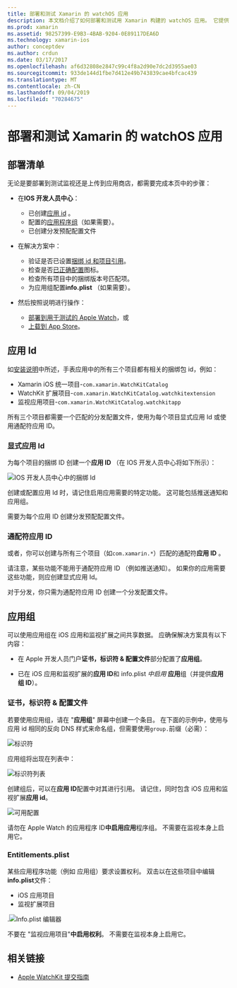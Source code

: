 ```yaml
---
title: 部署和测试 Xamarin 的 watchOS 应用
description: 本文档介绍了如何部署和测试用 Xamarin 构建的 watchOS 应用。 它提供了一个部署清单，讨论了显式和通配符应用 Id，并查看了应用组。
ms.prod: xamarin
ms.assetid: 98257399-E9B3-4BAB-9204-0E89117DEA6D
ms.technology: xamarin-ios
author: conceptdev
ms.author: crdun
ms.date: 03/17/2017
ms.openlocfilehash: af6d32808e2847c99c4f8a2d90e7dc2d3955ae03
ms.sourcegitcommit: 933de144d1fbe7d412e49b743839cae4bfcac439
ms.translationtype: MT
ms.contentlocale: zh-CN
ms.lasthandoff: 09/04/2019
ms.locfileid: "70284675"
---
```

# <a name="deploying-and-testing-watchos-apps-with-xamarin"></a>部署和测试 Xamarin 的 watchOS 应用

## <a name="deployment-checklist"></a>部署清单

无论是要部署到测试监视还是上传到应用商店，都需要完成本页中的步骤：

- 在**IOS 开发人员中心**：
  - 已创建[应用 id](#App_IDs) 。
  - 配置的[应用程序组](#App_Groups)（如果需要）。
  - 已创建分发预配配置文件

- 在解决方案中：

  - 验证是否已设置[捆绑 id 和项目引用](~/ios/watchos/get-started/installation.md)。
  - 检查是否[已正确配置](~/ios/watchos/app-fundamentals/icons.md)图标。
  - 检查所有项目中的捆绑版本号匹配项。
  - 为应用组配置**info.plist** （如果需要）。

- 然后按照说明进行操作：
  - [部署到用于测试的 Apple Watch](~/ios/watchos/deploy-test/device.md)，或
  - [上载到 App Store](~/ios/watchos/deploy-test/appstore.md)。

<a name="App_IDs"/>

## <a name="app-ids"></a>应用 Id

如[安装说明](~/ios/watchos/get-started/installation.md)中所述，手表应用中的所有三个项目都有相关的捆绑包 id，例如：

- Xamarin iOS 统一项目-`com.xamarin.WatchKitCatalog`
- WatchKit 扩展项目-`com.xamarin.WatchKitCatalog.watchkitextension`
- 监视应用项目-`com.xamarin.WatchKitCatalog.watchkitapp`

所有三个项目都需要一个匹配的分发配置文件，使用为每个项目显式应用 Id 或使用通配符应用 ID。

### <a name="explicit-app-ids"></a>显式应用 Id

为每个项目的捆绑 ID 创建一个**应用 ID** （在 IOS 开发人员中心将如下所示）：

![IOS 开发人员中心中的捆绑 Id](images/appids-specific-sml.png)

创建或配置应用 Id 时，请记住启用应用需要的特定功能。 这可能包括推送通知和应用组。

需要为每个应用 ID 创建分发预配配置文件。

### <a name="wildcard-app-id"></a>通配符应用 ID

或者，你可以创建与所有三个项目（如`com.xamarin.*`）匹配的通配符**应用 ID** 。

请注意，某些功能不能用于通配符应用 ID （例如推送通知）。 如果你的应用需要这些功能，则应创建显式应用 Id。

对于分发，你只需为通配符应用 ID 创建一个分发配置文件。

<a name="App_Groups" />

## <a name="app-groups"></a>应用组

可以使用应用组在 iOS 应用和监视扩展之间共享数据。 应确保解决方案具有以下内容：

- 在 Apple 开发人员门户**证书，标识符 & 配置文件**部分配置了**应用组**。

- 已在 iOS 应用和监视扩展的**应用 ID**和 info.plist *中启用* **应用**组（并提供**应用组 ID**）。

### <a name="certificates-identifiers--profiles"></a>证书，标识符 & 配置文件

若要使用应用组，请在 "**应用组**" 屏幕中创建一个条目。 在下面的示例中，使用与应用 id 相同的反向 DNS 样式来命名组，但需要使用`group.`前缀（必需）：

![标识符](images/appgroups-new-sml.png)

应用组将出现在列表中：

![标识符列表](images/appgroups-setup-sml.png)

创建组后，可以在**应用 ID**配置中对其进行引用。 请记住，同时包含 iOS 应用和监视扩展**应用 id**。

![可用配置](images/appgroups-sml.png)

请勿在 Apple Watch 的应用程序 ID**中启用应用**程序组。 不需要在监视本身上启用它。

### <a name="entitlementsplist"></a>Entitlements.plist

某些应用程序功能（例如 应用组）要求设置权利。
双击以在这些项目中编辑**info.plist**文件：

- iOS 应用项目
- 监视扩展项目

.![Info.plist 编辑器](images/entitlements-plist-sml.png)

不要在 "监视应用项目"**中启用权利**。 不需要在监视本身上启用它。

## <a name="related-links"></a>相关链接

- [Apple WatchKit 提交指南](https://developer.apple.com/app-store/watch/)
